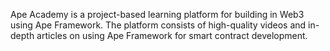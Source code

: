 Ape Academy is a project-based learning platform for building in Web3 using Ape Framework. The platform consists of high-quality videos and in-depth articles on using Ape Framework for smart contract development.